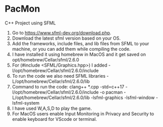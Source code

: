 # PacMon
C++ Project using SFML

1. Go to https://www.sfml-dev.org/download.php.
2. Download the latest sfml version based on your OS.
3. Add the frameworks, include files, and lib files from SFML to your machine, or you can add them while compiling the code.
5. I have installed it using homebrew in MacOS and it get saved on opt/homebrew/Cellar/sfml/2.6.0
6. For (#include <SFML/Graphics.hpp>) I added -I/opt/homebrew/Cellar/sfml/2.6.0/include
7. To run the code we also need SFML libraries -L/opt/homebrew/Cellar/sfml/2.6.0/lib
8. Command to run the code:
    clang++ *.cpp -std=c++17 -I/opt/homebrew/Cellar/sfml/2.6.0/include -o pacman -L/opt/homebrew/Cellar/sfml/2.6.0/lib -lsfml-graphics -lsfml-window -lsfml-system
9. I have used W,A,S,D to play the game.
10. For MacOS users enable Input Monitoring in Privacy and Security to enable keyboard for VScode or terminal.
